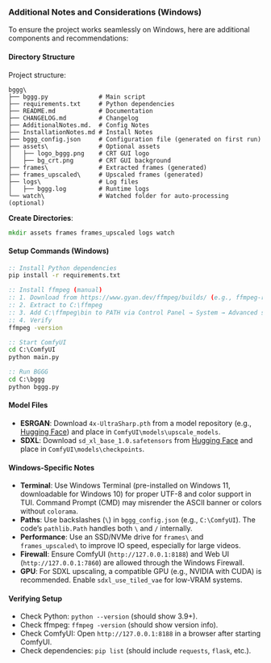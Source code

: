 ### Additional Notes and Considerations (Windows)

To ensure the project works seamlessly on Windows, here are additional components and recommendations:

#### Directory Structure
Project structure:
```
bggg\
├── bggg.py              # Main script
├── requirements.txt     # Python dependencies
├── README.md            # Documentation
├── CHANGELOG.md         # Changelog
├── AdditionalNotes.md.  # Config Notes
├── InstallationNotes.md # Install Notes
├── bggg_config.json     # Configuration file (generated on first run)
├── assets\              # Optional assets
│   ├── logo_bggg.png    # CRT GUI logo
│   ├── bg_crt.png       # CRT GUI background
├── frames\              # Extracted frames (generated)
├── frames_upscaled\     # Upscaled frames (generated)
├── logs\                # Log files
│   ├── bggg.log         # Runtime logs
└── watch\               # Watched folder for auto-processing (optional)
```

**Create Directories**:
```cmd
mkdir assets frames frames_upscaled logs watch
```

#### Setup Commands (Windows)
```cmd
:: Install Python dependencies
pip install -r requirements.txt

:: Install ffmpeg (manual)
:: 1. Download from https://www.gyan.dev/ffmpeg/builds/ (e.g., ffmpeg-release-essentials.zip)
:: 2. Extract to C:\ffmpeg
:: 3. Add C:\ffmpeg\bin to PATH via Control Panel → System → Advanced system settings → Environment Variables
:: 4. Verify
ffmpeg -version

:: Start ComfyUI
cd C:\ComfyUI
python main.py

:: Run BGGG
cd C:\bggg
python bggg.py
```

#### Model Files
- **ESRGAN**: Download `4x-UltraSharp.pth` from a model repository (e.g., [Hugging Face](https://huggingface.co)) and place in `ComfyUI\models\upscale_models`.
- **SDXL**: Download `sd_xl_base_1.0.safetensors` from [Hugging Face](https://huggingface.co/stabilityai/stable-diffusion-xl-base-1.0) and place in `ComfyUI\models\checkpoints`.

#### Windows-Specific Notes
- **Terminal**: Use Windows Terminal (pre-installed on Windows 11, downloadable for Windows 10) for proper UTF-8 and color support in TUI. Command Prompt (CMD) may misrender the ASCII banner or colors without `colorama`.
- **Paths**: Use backslashes (`\`) in `bggg_config.json` (e.g., `C:\ComfyUI`). The code’s `pathlib.Path` handles both `\` and `/` internally.
- **Performance**: Use an SSD/NVMe drive for `frames\` and `frames_upscaled\` to improve IO speed, especially for large videos.
- **Firewall**: Ensure ComfyUI (`http://127.0.0.1:8188`) and Web UI (`http://127.0.0.1:7860`) are allowed through the Windows Firewall.
- **GPU**: For SDXL upscaling, a compatible GPU (e.g., NVIDIA with CUDA) is recommended. Enable `sdxl_use_tiled_vae` for low-VRAM systems.

#### Verifying Setup
- Check Python: `python --version` (should show 3.9+).
- Check ffmpeg: `ffmpeg -version` (should show version info).
- Check ComfyUI: Open `http://127.0.0.1:8188` in a browser after starting ComfyUI.
- Check dependencies: `pip list` (should include `requests`, `flask`, etc.).

